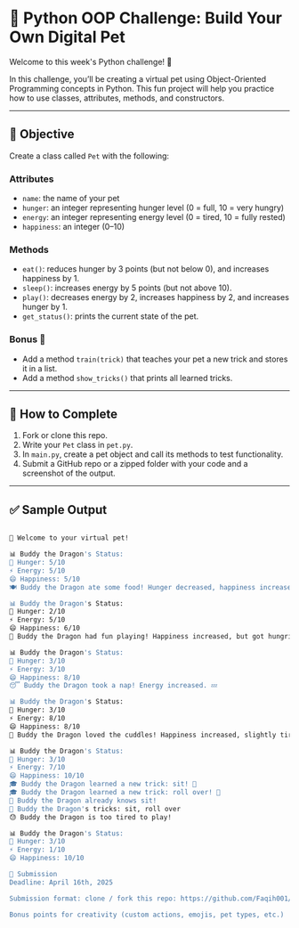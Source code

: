 # 🐶 Python OOP Challenge: Build Your Own Digital Pet

Welcome to this week's Python challenge! 🎉

In this challenge, you’ll be creating a virtual pet using Object-Oriented Programming concepts in Python. This fun project will help you practice how to use classes, attributes, methods, and constructors.

---

## 🧠 Objective

Create a class called `Pet` with the following:

### Attributes

- `name`: the name of your pet
- `hunger`: an integer representing hunger level (0 = full, 10 = very hungry)
- `energy`: an integer representing energy level (0 = tired, 10 = fully rested)
- `happiness`: an integer (0–10)

### Methods

- `eat()`: reduces hunger by 3 points (but not below 0), and increases happiness by 1.
- `sleep()`: increases energy by 5 points (but not above 10).
- `play()`: decreases energy by 2, increases happiness by 2, and increases hunger by 1.
- `get_status()`: prints the current state of the pet.

### Bonus 🎯

- Add a method `train(trick)` that teaches your pet a new trick and stores it in a list.
- Add a method `show_tricks()` that prints all learned tricks.

---

## 📝 How to Complete

1. Fork or clone this repo.
2. Write your `Pet` class in `pet.py`.
3. In `main.py`, create a pet object and call its methods to test functionality.
4. Submit a GitHub repo or a zipped folder with your code and a screenshot of the output.

---

## ✅ Sample Output

```bash

🐉 Welcome to your virtual pet!

📊 Buddy the Dragon's Status:
🍖 Hunger: 5/10
⚡ Energy: 5/10
😄 Happiness: 5/10
🍽️ Buddy the Dragon ate some food! Hunger decreased, happiness increased. 😊

📊 Buddy the Dragon's Status:
🍖 Hunger: 2/10
⚡ Energy: 5/10
😄 Happiness: 6/10
🎉 Buddy the Dragon had fun playing! Happiness increased, but got hungrier and more tired. 🏃

📊 Buddy the Dragon's Status:
🍖 Hunger: 3/10
⚡ Energy: 3/10
😄 Happiness: 8/10
😴 Buddy the Dragon took a nap! Energy increased. 💤

📊 Buddy the Dragon's Status:
🍖 Hunger: 3/10
⚡ Energy: 8/10
😄 Happiness: 8/10
🤗 Buddy the Dragon loved the cuddles! Happiness increased, slightly tired. 💖

📊 Buddy the Dragon's Status:
🍖 Hunger: 3/10
⚡ Energy: 7/10
😄 Happiness: 10/10
🎓 Buddy the Dragon learned a new trick: sit! 🐾
🎓 Buddy the Dragon learned a new trick: roll over! 🐾
🤔 Buddy the Dragon already knows sit!
🌟 Buddy the Dragon's tricks: sit, roll over
😓 Buddy the Dragon is too tired to play!

📊 Buddy the Dragon's Status:
🍖 Hunger: 3/10
⚡ Energy: 1/10
😄 Happiness: 10/10

🏁 Submission
Deadline: April 16th, 2025

Submission format: clone / fork this repo: https://github.com/Faqih001/OOP-Challenge

Bonus points for creativity (custom actions, emojis, pet types, etc.)
